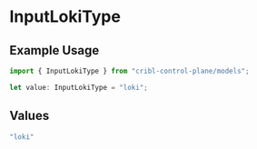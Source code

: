 # InputLokiType

## Example Usage

```typescript
import { InputLokiType } from "cribl-control-plane/models";

let value: InputLokiType = "loki";
```

## Values

```typescript
"loki"
```